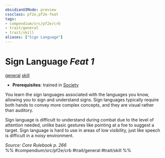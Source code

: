```yaml
---
obsidianUIMode: preview
cssclass: pf2e,pf2e-feat
tags:
- compendium/src/pf2e/crb
- trait/general
- trait/skill
aliases: ["Sign Language"]
---
```

# Sign Language  *Feat 1*  
[general](/rules/traits/general.md)  [skill](/rules/traits/skill.md)  

- **Prerequisites**: trained in [Society](/compendium/skills.md#Society)

You learn the sign languages associated with the languages you know, allowing you to sign and understand signs. Sign languages typically require both hands to convey more complex concepts, and they are visual rather than auditory.

Sign language is difficult to understand during combat due to the level of attention needed, unlike basic gestures like pointing at a foe to suggest a target. Sign language is hard to use in areas of low visibility, just like speech is difficult in a noisy environment.

*Source: Core Rulebook p. 266*  
%% #compendium/src/pf2e/crb #trait/general #trait/skill %%